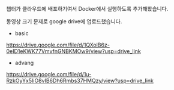 챕터가 클라우드에 배포하기여서 Docker에서 실행하도록 추가해봤습니다.

동영상 크기 문제로 google drive에 업로드했습니다.

- basic
  
https://drive.google.com/file/d/1QXolB6z-0eID1eKWK77VmvfnGNBKMOw9/view?usp=drive_link

- advang

https://drive.google.com/file/d/1u-RzkOyYx5IiO8vIB6Dh6Rmbs37HMQzy/view?usp=drive_link
